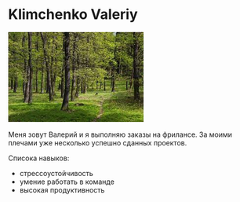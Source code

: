 # Klimchenko Valeriy

![](img/wood.jpeg)

Меня зовут Валерий и я выполняю заказы на фрилансе. За моими плечами уже несколько успешно сданных проектов.

Списока навыков:
* стрессоустойчивость
* умение работать в команде
* высокая продуктивность
